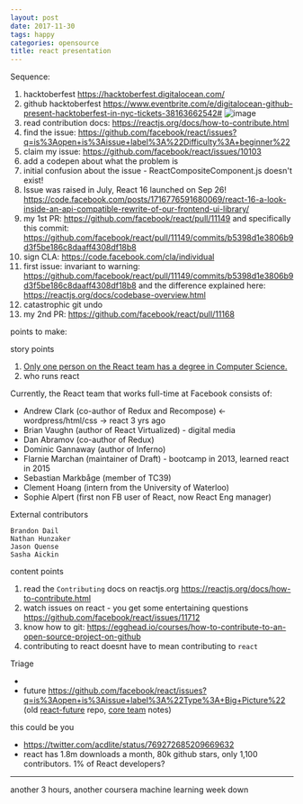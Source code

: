 ```yaml
---
layout: post
date: 2017-11-30
tags: happy
categories: opensource
title: react presentation
---
```


Sequence:

1. hacktoberfest <https://hacktoberfest.digitalocean.com/>
1. github hacktoberfest <https://www.eventbrite.com/e/digitalocean-github-present-hacktoberfest-in-nyc-tickets-38163662542#> ![image](https://user-images.githubusercontent.com/6764957/33534959-b18fd16c-d878-11e7-8219-e7059bd93a53.png)
1. read contribution docs: <https://reactjs.org/docs/how-to-contribute.html>
1. find the issue: <https://github.com/facebook/react/issues?q=is%3Aopen+is%3Aissue+label%3A%22Difficulty%3A+beginner%22>
1. claim my issue: <https://github.com/facebook/react/issues/10103>
1. add a codepen about what the problem is
1. initial confusion about the issue - ReactCompositeComponent.js doesn't exist!
1. Issue was raised in July, React 16 launched on Sep 26! <https://code.facebook.com/posts/1716776591680069/react-16-a-look-inside-an-api-compatible-rewrite-of-our-frontend-ui-library/>
1. my 1st PR: <https://github.com/facebook/react/pull/11149> and specifically this commit: <https://github.com/facebook/react/pull/11149/commits/b5398d1e3806b9d3f5be186c8daaff4308df18b8>
1. sign CLA: <https://code.facebook.com/cla/individual>
1. first issue: invariant to warning: <https://github.com/facebook/react/pull/11149/commits/b5398d1e3806b9d3f5be186c8daaff4308df18b8> and the difference explained here: <https://reactjs.org/docs/codebase-overview.html>
1. catastrophic git undo
1. my 2nd PR: <https://github.com/facebook/react/pull/11168>

points to make:

story points

1. [Only one person on the React team has a degree in Computer Science.](https://wpcouple.com/interview-react-team-facebook-wordpress-gutenberg/)
2. who runs react

Currently, the React team that works full-time at Facebook consists of:

-    Andrew Clark (co-author of Redux and Recompose) <- wordpress/html/css -> react 3 yrs ago
-    Brian Vaughn (author of React Virtualized) - digital media
-    Dan Abramov (co-author of Redux) 
-    Dominic Gannaway (author of Inferno)
-    Flarnie Marchan (maintainer of Draft) - bootcamp in 2013, learned react in 2015
-    Sebastian Markbåge (member of TC39)
-    Clement Hoang (intern from the University of Waterloo)
-    Sophie Alpert (first non FB user of React, now React Eng manager)

External contributors
    
    Brandon Dail
    Nathan Hunzaker
    Jason Quense
    Sasha Aickin


content points

1. read the `Contributing` docs on reactjs.org <https://reactjs.org/docs/how-to-contribute.html>
1. watch issues on react - you get some entertaining questions <https://github.com/facebook/react/issues/11712>
1. know how to git: <https://egghead.io/courses/how-to-contribute-to-an-open-source-project-on-github>
1. contributing to react doesnt have to mean contributing to `react`

Triage

- 
- future <https://github.com/facebook/react/issues?q=is%3Aopen+is%3Aissue+label%3A%22Type%3A+Big+Picture%22> (old [react-future](https://github.com/reactjs/react-future) repo, [core team](https://github.com/reactjs/core-notes) notes)


this could be you

- <https://twitter.com/acdlite/status/769272685209669632>
- react has 1.8m downloads a month, 80k github stars, only 1,100 contributors. 1% of React developers?

---

another 3 hours, another coursera machine learning week down
